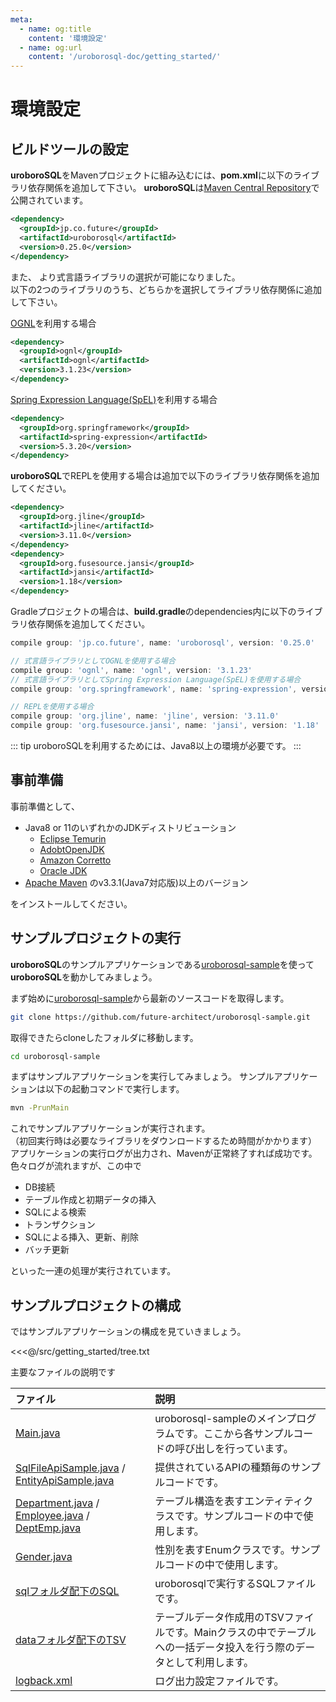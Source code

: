 ```yaml
---
meta:
  - name: og:title
    content: '環境設定'
  - name: og:url
    content: '/uroborosql-doc/getting_started/'
---
```

# 環境設定

## ビルドツールの設定

**uroboroSQL**をMavenプロジェクトに組み込むには、**pom.xml**に以下のライブラリ依存関係を追加して下さい。
**uroboroSQL**は[Maven Central Repository](https://search.maven.org/#search%7Cga%7C1%7Curoborosql)で公開されています。

```xml
<dependency>
  <groupId>jp.co.future</groupId>
  <artifactId>uroborosql</artifactId>
  <version>0.25.0</version>
</dependency>
```

また、<Badge text="0.18.0+" vertical="middle" /> より式言語ライブラリの選択が可能になりました。  
以下の2つのライブラリのうち、どちらかを選択してライブラリ依存関係に追加して下さい。

[OGNL](https://github.com/jkuhnert/ognl)を利用する場合

```xml
<dependency>
  <groupId>ognl</groupId>
  <artifactId>ognl</artifactId>
  <version>3.1.23</version>
</dependency>
```

[Spring Expression Language(SpEL)](https://docs.spring.io/spring/docs/current/spring-framework-reference/core.html#expressions)を利用する場合

```xml
<dependency>
  <groupId>org.springframework</groupId>
  <artifactId>spring-expression</artifactId>
  <version>5.3.20</version>
</dependency>
```

**uroboroSQL**でREPLを使用する場合は追加で以下のライブラリ依存関係を追加してください。

```xml
<dependency>
  <groupId>org.jline</groupId>
  <artifactId>jline</artifactId>
  <version>3.11.0</version>
</dependency>
<dependency>
  <groupId>org.fusesource.jansi</groupId>
  <artifactId>jansi</artifactId>
  <version>1.18</version>
</dependency>
```

Gradleプロジェクトの場合は、**build.gradle**のdependencies内に以下のライブラリ依存関係を追加してください。

```groovy
compile group: 'jp.co.future', name: 'uroborosql', version: '0.25.0'

// 式言語ライブラリとしてOGNLを使用する場合
compile group: 'ognl', name: 'ognl', version: '3.1.23'
// 式言語ライブラリとしてSpring Expression Language(SpEL)を使用する場合
compile group: 'org.springframework', name: 'spring-expression', version: '5.3.20'

// REPLを使用する場合
compile group: 'org.jline', name: 'jline', version: '3.11.0'
compile group: 'org.fusesource.jansi', name: 'jansi', version: '1.18'
```

::: tip
uroboroSQLを利用するためには、Java8以上の環境が必要です。
:::

## 事前準備

事前準備として、

- Java8 or 11のいずれかのJDKディストリビューション
  - [Eclipse Temurin](https://adoptium.net/temurin/releases/)
  - [AdobtOpenJDK](https://adoptopenjdk.net/index.html)
  - [Amazon Corretto](https://aws.amazon.com/jp/corretto/)
  - [Oracle JDK](http://www.oracle.com/technetwork/java/javase/downloads/jdk8-downloads-2133151.html)
- [Apache Maven](https://maven.apache.org/download.cgi) のv3.3.1(Java7対応版)以上のバージョン

をインストールしてください。

## サンプルプロジェクトの実行

**uroboroSQL**のサンプルアプリケーションである[uroborosql-sample](https://github.com/future-architect/uroborosql-sample)を使って**uroboroSQL**を動かしてみましょう。

まず始めに[uroborosql-sample](https://github.com/future-architect/uroborosql-sample)から最新のソースコードを取得します。

```sh
git clone https://github.com/future-architect/uroborosql-sample.git
```

取得できたらcloneしたフォルダに移動します。

```sh
cd uroborosql-sample
```

まずはサンプルアプリケーションを実行してみましょう。
サンプルアプリケーションは以下の起動コマンドで実行します。

```sh
mvn -PrunMain
```

これでサンプルアプリケーションが実行されます。  
（初回実行時は必要なライブラリをダウンロードするため時間がかかります）  
アプリケーションの実行ログが出力され、Mavenが正常終了すれば成功です。
色々ログが流れますが、この中で

- DB接続
- テーブル作成と初期データの挿入
- SQLによる検索
- トランザクション
- SQLによる挿入、更新、削除
- バッチ更新

といった一連の処理が実行されています。

## サンプルプロジェクトの構成

ではサンプルアプリケーションの構成を見ていきましょう。

<<<@/src/getting_started/tree.txt

主要なファイルの説明です

| ファイル                                                                                                                                                                                                                                                                                                                                                                                                                                                             | 説明                                                                                                                |
| :------------------------------------------------------------------------------------------------------------------------------------------------------------------------------------------------------------------------------------------------------------------------------------------------------------------------------------------------------------------------------------------------------------------------------------------------------------------- | :------------------------------------------------------------------------------------------------------------------ |
| [Main.java](https://github.com/future-architect/uroborosql-sample/blob/master/src/main/java/jp/co/future/uroborosql/sample/Main.java)                                                                                                                                                                                                                                                                                                                                | uroborosql-sampleのメインプログラムです。ここから各サンプルコードの呼び出しを行っています。                         |
| [SqlFileApiSample.java](https://github.com/future-architect/uroborosql-sample/blob/master/src/main/java/jp/co/future/uroborosql/sample/SqlFileApiSample.java) / [EntityApiSample.java](https://github.com/future-architect/uroborosql-sample/blob/master/src/main/java/jp/co/future/uroborosql/sample/EntityApiSample.java)                                                                                                                                          | 提供されているAPIの種類毎のサンプルコードです。                                                                     |
| [Department.java](https://github.com/future-architect/uroborosql-sample/blob/master/src/main/java/jp/co/future/uroborosql/sample/entity/Department.java) / [Employee.java](https://github.com/future-architect/uroborosql-sample/blob/master/src/main/java/jp/co/future/uroborosql/sample/entity/Employee.java) / [DeptEmp.java](https://github.com/future-architect/uroborosql-sample/blob/master/src/main/java/jp/co/future/uroborosql/sample/entity/DeptEmp.java) | テーブル構造を表すエンティティクラスです。サンプルコードの中で使用します。                                          |
| [Gender.java](https://github.com/future-architect/uroborosql-sample/blob/master/src/main/java/jp/co/future/uroborosql/sample/type/Gender.java)                                                                                                                                                                                                                                                                                                                       | 性別を表すEnumクラスです。サンプルコードの中で使用します。                                                          |
| [sqlフォルダ配下のSQL](https://github.com/future-architect/uroborosql-sample/tree/master/src/main/resources/sql)                                                                                                                                                                                                                                                                                                                                                     | uroborosqlで実行するSQLファイルです。                                                                               |
| [dataフォルダ配下のTSV](https://github.com/future-architect/uroborosql-sample/tree/master/src/main/resources/data)                                                                                                                                                                                                                                                                                                                                                   | テーブルデータ作成用のTSVファイルです。Mainクラスの中でテーブルへの一括データ投入を行う際のデータとして利用します。 |
| [logback.xml](https://github.com/future-architect/uroborosql-sample/blob/master/src/main/resources/logback.xml)                                                                                                                                                                                                                                                                                                                                                      | ログ出力設定ファイルです。                                                                                          |
